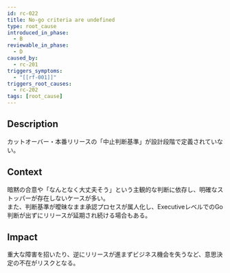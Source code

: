```yaml
---
id: rc-022
title: No-go criteria are undefined
type: root_cause
introduced_in_phase:
  - B
reviewable_in_phase:
  - D
caused_by:
  - rc-201
triggers_symptoms:
  - "[[rf-001]]"
triggers_root_causes:
  - rc-202
tags: [root_cause]
---
```


## Description
カットオーバー・本番リリースの「中止判断基準」が設計段階で定義されていない。

## Context
暗黙の合意や「なんとなく大丈夫そう」という主観的な判断に依存し、明確なストッパーが存在しないケースが多い。  
また、判断基準が曖昧なまま承認プロセスが属人化し、ExecutiveレベルでのGo判断が出ずにリリースが延期され続ける場合もある。

## Impact
重大な障害を招いたり、逆にリリースが進まずビジネス機会を失うなど、意思決定の不在がリスクとなる。